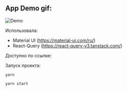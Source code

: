 ## App Demo gif:
![Demo](https://user-images.githubusercontent.com/58260898/208895855-ac8f5889-af63-4c28-8359-8b9eab997e6f.gif)

Использовала:

- Material UI (https://material-ui.com/ru/)
- React-Query (https://react-query-v3.tanstack.com/)


Доступно по ссылке:

Запуск проекта:
```
yarn

yarn start

```

